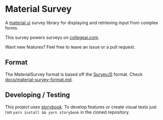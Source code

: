 # Material Survey

A [material ui](https://material-ui.com/) survey library for displaying and retrieving input from complex forms.

This survey powers surveys on [collegeai.com](https://collegeai.com).

Want new features? Feel free to leave an issue or a pull request.

## Format

The MaterialSurvey format is based off the [SurveyJS](https://github.com/surveyjs/surveyjs) format. Check [docs/material-survey-format.md](blob/master/docs/material-survey-format.md).

## Developing / Testing

This project uses [storybook](https://storybook.js.org/). To develop features or
create visual tests just run `yarn install && yarn storybook` in the cloned repository.
